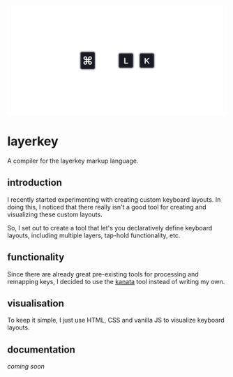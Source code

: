 ![banner](https://github.com/heyitscarl-dev/layerkey/blob/52e1f01f98c545022511538153eaf809360f5aca/banner.png)

# layerkey
A compiler for the layerkey markup language.

## introduction

I recently started experimenting with creating custom keyboard layouts.
In doing this, I noticed that there really isn't a good tool for creating
and visualizing these custom layouts.

So, I set out to create a tool that let's you declaratively define keyboard 
layouts, including multiple layers, tap-hold functionality, etc.

## functionality

Since there are already great pre-existing tools for processing and remapping keys,
I decided to use the [kanata](https://github.com/jtroo/kanata) tool instead of writing
my own.

## visualisation

To keep it simple, I just use HTML, CSS and vanilla JS to visualize keyboard layouts.

## documentation

_coming soon_
